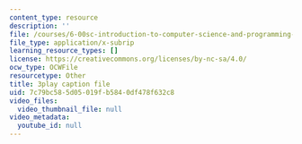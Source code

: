 ```yaml
---
content_type: resource
description: ''
file: /courses/6-00sc-introduction-to-computer-science-and-programming-spring-2011/7c79bc585d05019fb5840df478f632c8_BRjwkgQct28.srt
file_type: application/x-subrip
learning_resource_types: []
license: https://creativecommons.org/licenses/by-nc-sa/4.0/
ocw_type: OCWFile
resourcetype: Other
title: 3play caption file
uid: 7c79bc58-5d05-019f-b584-0df478f632c8
video_files:
  video_thumbnail_file: null
video_metadata:
  youtube_id: null
---
```

